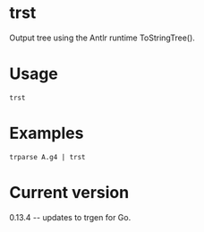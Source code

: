 # trst

Output tree using the Antlr runtime ToStringTree().

# Usage

    trst

# Examples

    trparse A.g4 | trst

# Current version

0.13.4 -- updates to trgen for Go.
